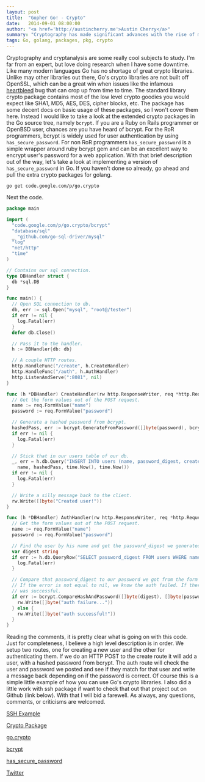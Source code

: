 ```yaml
---
layout: post
title:  "Gopher Go! - Crypto"
date:   2014-09-01 08:00:00
author: "<a href='http://austincherry.me'>Austin Cherry</a>"
summary: "Cryptography has made significant advances with the rise of modern computing. In today's golang article we are going to take a peek at a couple of Go crypto packages."
tags: Go, golang, packages, pkg, crypto
---
```


Cryptography and cryptanalysis are some really cool subjects to study. I'm far from an expert, but love doing research when I have some downtime. Like many modern languages Go has no shortage of great crypto libraries. Unlike may other libraries out there, Go's crypto libraries are not built off OpenSSL, which can be a great win when issues like the infamous [heartbleed](http://heartbleed.com/) bug that can crop up from time to time. The standard library crypto package contains most of the low level crypto goodies you would expect like SHA1, MD5, AES, DES, cipher blocks, etc. The package has some decent docs on basic usage of these packages, so I won't cover them here. Instead I would like to take a look at the extended crypto packages in the Go source tree, namely `bcrypt`. If you are a Ruby on Rails programmer or OpenBSD user, chances are you have heard of bcrypt. For the RoR programmers, bcrypt is widely used for user authentication by using `has_secure_password`. For non RoR programmers `has_secure_password` is a simple wrapper around ruby bcrypt gem and can be an excellent way to encrypt user's password for a web application. With that brief description out of the way, let's take a look at implementing a version of `has_secure_password` in Go. If you haven't done so already, go ahead and pull the extra crypto packages for golang.

`go get code.google.com/p/go.crypto`

Next the code.

```go
package main

import (
  "code.google.com/p/go.crypto/bcrypt"
  "database/sql"
  _ "github.com/go-sql-driver/mysql"
  "log"
  "net/http"
  "time"
)

// Contains our sql connection.
type DBHandler struct {
  db *sql.DB
}

func main() {
  // Open SQL connection to db.
  db, err := sql.Open("mysql", "root@/tester")
  if err != nil {
    log.Fatal(err)
  }
  defer db.Close()

  // Pass it to the handler.
  h := DBHandler{db: db}

  // A couple HTTP routes.
  http.HandleFunc("/create", h.CreateHandler)
  http.HandleFunc("/auth", h.AuthHandler)
  http.ListenAndServe(":8081", nil)
}

func (h *DBHandler) CreateHandler(rw http.ResponseWriter, req *http.Request) {
  // Get the form values out of the POST request.
  name := req.FormValue("name")
  password := req.FormValue("password")

  // Generate a hashed password from bcrypt.
  hashedPass, err := bcrypt.GenerateFromPassword([]byte(password), bcrypt.MinCost)
  if err != nil {
    log.Fatal(err)
  }

  // Stick that in our users table of our db.
  _, err = h.db.Query("INSERT INTO users (name, password_digest, created_at, updated_at) VALUES(?,?,?,?)",
    name, hashedPass, time.Now(), time.Now())
  if err != nil {
    log.Fatal(err)
  }

  // Write a silly message back to the client.
  rw.Write([]byte("Created user!"))
}

func (h *DBHandler) AuthHandler(rw http.ResponseWriter, req *http.Request) {
  // Get the form values out of the POST request.
  name := req.FormValue("name")
  password := req.FormValue("password")

  // Find the user by his name and get the password_digest we generated in the create method out.
  var digest string
  if err := h.db.QueryRow("SELECT password_digest FROM users WHERE name = ?", name).Scan(&digest); err != nil {
    log.Fatal(err)
  }

  // Compare that password_digest to our password we got from the form value.
  // If the error is not equal to nil, we know the auth failed. If there is no error, it
  // was successful.
  if err := bcrypt.CompareHashAndPassword([]byte(digest), []byte(password)); err != nil {
    rw.Write([]byte("auth failure..."))
  } else {
    rw.Write([]byte("auth successful!"))
  }
}
```

Reading the comments, it is pretty clear what is going on with this code. Just for completeness, I believe a high level description is in order. We setup two routes, one for creating a new user and the other for authenticating them. If we do an HTTP POST to the create route it will add a user, with a hashed password from bcrypt. The auth route will check the user and password we posted and see if they match for that user and write a message back depending on if the password is correct. Of course this is a simple little example of how you can use Go's crypto libraries. I also did a little work with ssh package if want to check that out that project out on Github (link below). With that I will bid a farewell. As always, any questions, comments, or criticisms are welcomed.

[SSH Example](https://github.com/acmacalister/kirk)

[Crypto Package](http://golang.org/pkg/crypto/)

[go.crypto](http://godoc.org/code.google.com/p/go.crypto)

[bcrypt](http://godoc.org/code.google.com/p/go.crypto/bcrypt)

[has\_secure\_password](http://api.rubyonrails.org/classes/ActiveModel/SecurePassword/InstanceMethodsOnActivation.html)

[Twitter](https://twitter.com/acmacalister)